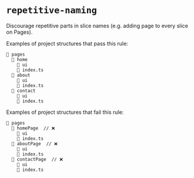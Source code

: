 # `repetitive-naming`

Discourage repetitive parts in slice names (e.g. adding page to every slice on Pages).

Examples of project structures that pass this rule:
```
📂 pages
  📂 home
    📂 ui
    📄 index.ts
  📂 about
    📂 ui
    📄 index.ts
  📂 contact
    📂 ui
    📄 index.ts
```

Examples of project structures that fail this rule:
```
📂 pages
  📂 homePage  // ❌
    📂 ui
    📄 index.ts
  📂 aboutPage  // ❌
    📂 ui
    📄 index.ts
  📂 contactPage  // ❌
    📂 ui
    📄 index.ts
```
